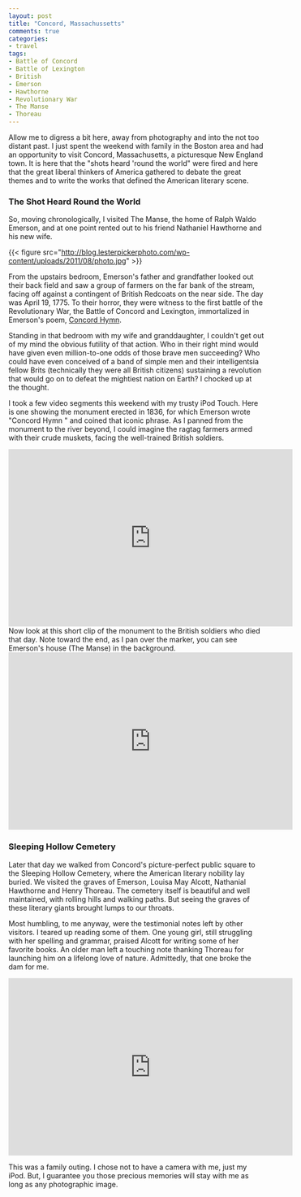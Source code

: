 ```yaml
---
layout: post
title: "Concord, Massachussetts"
comments: true
categories:
- travel
tags:
- Battle of Concord
- Battle of Lexington
- British
- Emerson
- Hawthorne
- Revolutionary War
- The Manse
- Thoreau
---
```

Allow me to digress a bit here, away from photography and into the not too distant past. I just spent the weekend with family in the Boston area and had an opportunity to visit Concord, Massachusetts, a picturesque New England town. It is here that the "shots heard 'round the world" were fired and here that the great liberal thinkers of America gathered to debate the great themes and to write the works that defined the American literary scene.
<h3>The Shot Heard Round the World</h3>
So, moving chronologically, I visited The Manse, the home of Ralph Waldo Emerson, and at one point rented out to his friend Nathaniel Hawthorne and his new wife.

{{< figure src="http://blog.lesterpickerphoto.com/wp-content/uploads/2011/08/photo.jpg" >}}

From the upstairs bedroom, Emerson's father and grandfather looked out their back field and saw a group of farmers on the far bank of the stream, facing off against a contingent of British Redcoats on the near side. The day was April 19, 1775. To their horror, they were witness to the first battle of the Revolutionary War, the Battle of Concord and Lexington, immortalized in Emerson's poem, <a href="http://www.nationalcenter.org/ConcordHymn.html">Concord Hymn</a>.

Standing in that bedroom with my wife and granddaughter, I couldn't get out of my mind the obvious futility of that action. Who in their right mind would have given even million-to-one odds of those brave men succeeding? Who could have even conceived of a band of simple men and their intelligentsia fellow Brits (technically they were all British citizens) sustaining a revolution that would go on to defeat the mightiest nation on Earth? I chocked up at the thought.

I took a few video segments this weekend with my trusty iPod Touch. Here is one showing the monument erected in 1836, for which Emerson wrote "Concord Hymn " and coined that iconic phrase. As I panned from the monument to the river beyond, I could imagine the ragtag farmers armed with their crude muskets, facing the well-trained British soldiers.
<iframe width="560" height="349" src="http://www.youtube.com/embed/oadeWYHr-Fw" frameborder="0" allowfullscreen></iframe>
Now look at this short clip of the monument to the British soldiers who died that day. Note toward the end, as I pan over the marker, you can see Emerson's house (The Manse) in the background.

<iframe width="560" height="349" src="http://www.youtube.com/embed/ZVzrkOx5_qE" frameborder="0" allowfullscreen></iframe>
<h3>Sleeping Hollow Cemetery</h3>
Later that day we walked from Concord's picture-perfect public square to the Sleeping Hollow Cemetery, where the American literary nobility lay buried. We visited the graves of Emerson, Louisa May Alcott, Nathanial Hawthorne and Henry Thoreau. The cemetery itself is beautiful and well maintained, with rolling hills and walking paths. But seeing the graves of these literary giants brought lumps to our throats.

Most humbling, to me anyway, were the testimonial notes left by other visitors. I teared up reading some of them. One young girl, still struggling with her spelling and grammar, praised Alcott for writing some of her favorite books. An older man left a touching note thanking Thoreau for launching him on a lifelong love of nature. Admittedly, that one broke the dam for me.

<iframe width="560" height="349" src="http://www.youtube.com/embed/kMpeH1XBJD4" frameborder="0" allowfullscreen></iframe>

This was a family outing. I chose not to have a camera with me, just my iPod. But, I guarantee you those precious memories will stay with me as long as any photographic image.